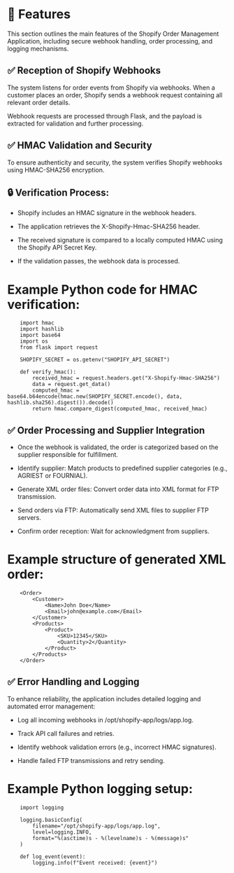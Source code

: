 # 📂 Features

This section outlines the main features of the Shopify Order Management Application, including secure webhook handling, order processing, and logging mechanisms.

## ✅ Reception of Shopify Webhooks

The system listens for order events from Shopify via webhooks. When a customer places an order, Shopify sends a webhook request containing all relevant order details.

Webhook requests are processed through Flask, and the payload is extracted for validation and further processing.

## ✅ HMAC Validation and Security

To ensure authenticity and security, the system verifies Shopify webhooks using HMAC-SHA256 encryption.

## 🔒 Verification Process:

- Shopify includes an HMAC signature in the webhook headers.

- The application retrieves the X-Shopify-Hmac-SHA256 header.

- The received signature is compared to a locally computed HMAC using the Shopify API Secret Key.

- If the validation passes, the webhook data is processed.

# Example Python code for HMAC verification:

        import hmac
        import hashlib
        import base64
        import os
        from flask import request

        SHOPIFY_SECRET = os.getenv("SHOPIFY_API_SECRET")

        def verify_hmac():
            received_hmac = request.headers.get("X-Shopify-Hmac-SHA256")
            data = request.get_data()
            computed_hmac = base64.b64encode(hmac.new(SHOPIFY_SECRET.encode(), data, hashlib.sha256).digest()).decode()
            return hmac.compare_digest(computed_hmac, received_hmac)

## ✅ Order Processing and Supplier Integration

- Once the webhook is validated, the order is categorized based on the supplier responsible for fulfillment.

- Identify supplier: Match products to predefined supplier categories (e.g., AGRIEST or FOURNIAL).

- Generate XML order files: Convert order data into XML format for FTP transmission.

- Send orders via FTP: Automatically send XML files to supplier FTP servers.

- Confirm order reception: Wait for acknowledgment from suppliers.

# Example structure of generated XML order:

        <Order>
            <Customer>
                <Name>John Doe</Name>
                <Email>john@example.com</Email>
            </Customer>
            <Products>
                <Product>
                    <SKU>12345</SKU>
                    <Quantity>2</Quantity>
                </Product>
            </Products>
        </Order>

## ✅ Error Handling and Logging

To enhance reliability, the application includes detailed logging and automated error management:

- Log all incoming webhooks in /opt/shopify-app/logs/app.log.

- Track API call failures and retries.

- Identify webhook validation errors (e.g., incorrect HMAC signatures).

- Handle failed FTP transmissions and retry sending.

# Example Python logging setup:

        import logging

        logging.basicConfig(
            filename="/opt/shopify-app/logs/app.log",
            level=logging.INFO,
            format="%(asctime)s - %(levelname)s - %(message)s"
        )

        def log_event(event):
            logging.info(f"Event received: {event}")